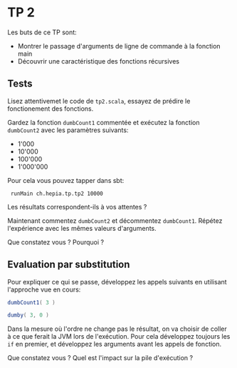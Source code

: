 # TP 2

Les buts de ce TP sont:
- Montrer le passage d'arguments de ligne de commande à la fonction main
- Découvrir une caractéristique des fonctions récursives

## Tests

Lisez attentivemet le code de `tp2.scala`, essayez de prédire le fonctionement des fonctions.

Gardez la fonction `dumbCount1` commentée et exécutez la fonction `dumbCount2` avec les paramètres
suivants:
  - 1'000
  - 10'000
  - 100'000
  - 1'000'000
  
  
Pour cela vous pouvez tapper dans sbt:

```
 runMain ch.hepia.tp.tp2 10000
```

Les résultats correspondent-ils à vos attentes ?

Maintenant commentez `dumbCount2` et décommentez `dumbCount1`. Répétez l'expérience avec les mêmes
valeurs d'arguments.

Que constatez vous ? Pourquoi ?

## Evaluation par substitution

Pour expliquer ce qui se passe, développez les appels suivants en utilisant l'approche vue en cours:

``` scala
dumbCount1( 3 )

dumby( 3, 0 )
```

Dans la mesure où l'ordre ne change pas le résultat, on va choisir de coller à
ce que ferait la JVM lors de l'exécution. Pour cela développez toujours les `if`
en premier, et développez les arguments avant les appels de fonction.

Que constatez vous ? Quel est l'impact sur la pile d'exécution ?
